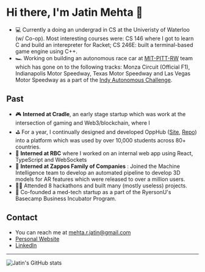 # Hi there, I'm Jatin Mehta 👋
- 💻 Currently a doing an undergrad in CS at the Univeristy of Waterloo (w/ Co-op). Most interesting courses were: CS 146 where I got to learn C and build an interepreter for Racket; CS 246E: built a terminal-based game engine using C++.
- 🏎️ Working on building an autonomous race car at [MIT-PITT-RW](https://www.mitpittrw.com/) team which has gone on to the following tracks: Monza Circuit (Official F1), Indianapolis Motor Speedway, Texas Motor Speedway and Las Vegas Motor Speedway as a part of the [Indy Autonomous Challenge](https://www.indyautonomouschallenge.com/).

## Past
- 🎮 **Interned at Cradle**, an early stage startup which was work at the intersection of gaming and Web3/blockchain, where I 
- ⛳ For a year, I continually designed and developed OppHub ([Site](https://www.opp-hub.com/), [Repo](https://www.github.com/exoceus/opphub)) into a platform which was used by over 10,000 students across 80+ countries. 
- 🏦 **Interned at RBC** where I worked on an internal web app using React, TypeScript and WebSockets
- 🤖 **Interned at Zappos Family of Companies** : Joined the Machine Intelligence team to develop an automated pipeline to develop 3D models for AR features which were released to over a million users.
- 👨‍💻 Attended 8 hackathons and built many (mostly useless) projects.
- 🏥 Co-founded a med-tech startup as a part of the RyersonU's Basecamp Business Incubator Program.

## Contact

- You can reach me at [mehta.r.jatin@gmail.com](mailto:mehta.r.jatin@gmail.com)
- [Personal Website](https://www.jatinmehta.ca/)
- [LinkedIn](https://www.linkedin.com/in/jatin-r-mehta/)

---

![Jatin's GitHub stats](https://github-readme-stats.vercel.app/api?username=exoceus&show_icons=true&theme=radical)

<!--
**Exoceus/Exoceus** is a ✨ _special_ ✨ repository because its `README.md` (this file) appears on your GitHub profile.

Here are some ideas to get you started:

- 🔭 I’m currently working on ...
- 🌱 I’m currently learning ...
- 👯 I’m looking to collaborate on ...
- 🤔 I’m looking for help with ...
- 💬 Ask me about ...
- 📫 How to reach me: ...
- 😄 Pronouns: ...
- ⚡ Fun fact: ...
-->

